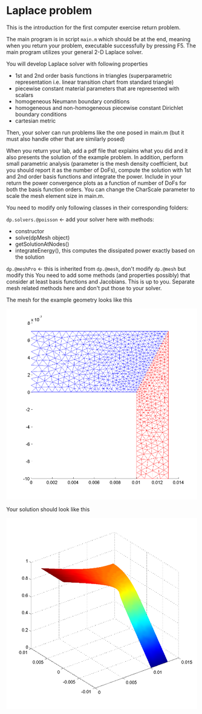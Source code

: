 Laplace problem
==

This is the introduction for the first computer exercise return problem.

The main program is in script `main.m` which should be at the end, meaning when you return your problem, executable successfully by pressing F5.
The main program utilizes your general 2-D Laplace solver.

You will develop Laplace solver with following properties
- 1st and 2nd order basis functions in triangles (superparametric representation i.e. linear transition chart from standard triangle)
- piecewise constant material parameters that are represented with scalars
- homogeneous Neumann boundary conditions
- homogeneous and non-homogeneous piecewise constant Dirichlet boundary conditions
- cartesian metric

Then, your solver can run problems like the one posed in main.m (but it must also handle other that are similarly posed)

When you return your lab, add a pdf file that explains what you did and it also presents the solution of the example problem.
In addition, perform small parametric analysis (parameter is the mesh density coefficient, but you should report it as the number of DoFs), compute the solution with 1st and 2nd order basis functions and integrate the power. 
Include in your return the power convergence plots as a function of number of DoFs for both the basis function orders.
You can change the CharScale parameter to scale the mesh element size in main.m.

You need to modify only following classes in their corresponding folders:

`dp.solvers.@poisson` <- add your solver here with methods:
- constructor
- solve(dpMesh object)
- getSolutionAtNodes()
- integrateEnergy(), this computes the dissipated power exactly based on the solution

`dp.@meshPro` <- this is inherited from `dp.@mesh`, don't modify `dp.@mesh` but modify this
You need to add some methods (and properties possibly) that consider at least basis functions and Jacobians.
This is up to you. Separate mesh related methods here and don't put those to your solver.

The mesh for the example geometry looks like this

![mesh](https://raw.githubusercontent.com/stenvala/dp/master/labs/lab1/figMesh.png)

Your solution should look like this

![mesh](https://raw.githubusercontent.com/stenvala/dp/master/labs/lab1/figSolution.png)

